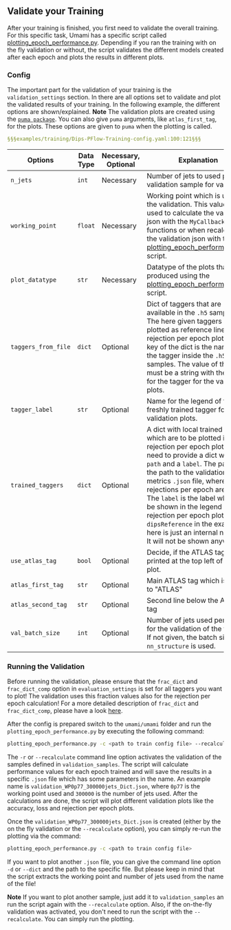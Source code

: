 ## Validate your Training

After your training is finished, you first need to validate the overall training. For this specific task, Umami has a specific script called [plotting_epoch_performance.py](https://gitlab.cern.ch/atlas-flavor-tagging-tools/algorithms/umami/-/blob/master/umami/plotting_epoch_performance.py). Depending if you ran the training with on the fly validation or without, the script validates the different models created after each epoch and plots the results in different plots.

### Config

The important part for the validation of your training is the `validation_settings` section. In there are all options set to validate and plot the validated results of your training. In the following example, the different options are shown/explained.
**Note** The validation plots are created using the [`puma package`](https://github.com/umami-hep/puma/). You can also give `puma` arguments, like `atlas_first_tag`, for the plots. These options are given to `puma` when the plotting is called.

```yaml
§§§examples/training/Dips-PFlow-Training-config.yaml:100:121§§§
```

| Options | Data Type | Necessary, Optional | Explanation |
|---------|-----------|---------------------|-------------|
| `n_jets` | `int` | Necessary | Number of jets to used per validation sample for validation. |
| `working_point` | `float` | Necessary | Working point which is used in the validation. This value is used to calculate the validation json with the `MyCallback` functions or when recalculating the validation json with the [plotting_epoch_performance.py](https://gitlab.cern.ch/atlas-flavor-tagging-tools/algorithms/umami/-/blob/master/umami/plotting_epoch_performance.py) script. |
| `plot_datatype` | `str` | Necessary | Datatype of the plots that are produced using the [plotting_epoch_performance.py](https://gitlab.cern.ch/atlas-flavor-tagging-tools/algorithms/umami/-/blob/master/umami/plotting_epoch_performance.py) script. |
| `taggers_from_file` | `dict` | Optional | Dict of taggers that are available in the `.h5` samples. The here given taggers are plotted as reference lines in the rejection per epoch plots. The key of the dict is the name of the tagger inside the `.h5` samples. The value of the key must be a string with the label for the tagger for the validation plots. |
| `tagger_label` | `str` | Optional | Name for the legend of the freshly trained tagger for the validation plots. |
| `trained_taggers` | `dict` | Optional | A dict with local trained taggers which are to be plotted in the rejection per epoch plots. You need to provide a dict with a `path` and a `label`. The path is the path to the validation metrics `.json` file, where the rejections per epoch are saved. The `label` is the label which will be shown in the legend in the rejection per epoch plots. The `dipsReference` in the example here is just an internal naming. It will not be shown anywhere. |
| `use_atlas_tag` | `bool` | Optional | Decide, if the ATLAS tag is printed at the top left of the plot. |
| `atlas_first_tag` | `str` | Optional | Main ATLAS tag which is right to "ATLAS" |
| `atlas_second_tag` | `str` | Optional | Second line below the ATLAS tag |
| `val_batch_size` | `int` | Optional | Number of jets used per batch for the validation of the training. If not given, the batch size from `nn_structure` is used. |

### Running the Validation

Before running the validation, please ensure that the `frac_dict` and `frac_dict_comp` option in `evaluation_settings` is set for all taggers you want to plot! The validation uses this fraction values also for the rejection per epoch calculation! For a more detailed description of `frac_dict` and `frac_dict_comp`, please have a look [here](evaluate.md).

After the config is prepared switch to the `umami/umami` folder and run the `plotting_epoch_performance.py` by executing the following command:

```bash
plotting_epoch_performance.py -c <path to train config file> --recalculate
```

The `-r` or `--recalculate` command line option activates the validation of the samples defined in `validation_samples`. The script will calculate performance values for each epoch trained and will save the results in a specific `.json` file which has some parameters in the name. An example name is `validation_WP0p77_300000jets_Dict.json`, where `0p77` is the working point used and `300000` is the number of jets used. After the calculations are done, the script will plot different validation plots like the accuracy, loss and rejection per epoch plots.

Once the `validation_WP0p77_300000jets_Dict.json` is created (either by the on the fly validation or the `--recalculate` option), you can simply re-run the plotting via the command:

```bash
plotting_epoch_performance.py -c <path to train config file>
```

If you want to plot another `.json` file, you can give the command line option `-d` or `--dict` and the path to the specific file. But please keep in mind that the script extracts the working point and number of jets used from the name of the file!

**Note** If you want to plot another sample, just add it to `validation_samples` an run the script again with the `--recalculate` option. Also, if the on-the-fly validation was activated, you don't need to run the script with the `--recalculate`. You can simply run the plotting.


